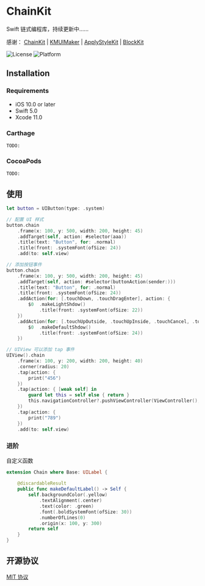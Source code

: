 # ChainKit
Swift 链式编程库，持续更新中……

感谢：
[ChainKit](https://github.com/avario/ChainKit) | 
[KMUIMaker](https://github.com/hkm5558/KMUIMaker) | 
[ApplyStyleKit](https://github.com/shindyu/ApplyStyleKit) | 
[BlockKit](https://github.com/BlocksKit/BlocksKit) 

![License](https://img.shields.io/cocoapods/l/ApplyStyleKit.svg?style=flat)
![Platform](https://img.shields.io/cocoapods/p/ApplyStyleKit.svg?style=flat)


## Installation

### Requirements

* iOS  10.0 or later
* Swift 5.0
* Xcode 11.0

### Carthage

```
TODO:
```



### CocoaPods

```
TODO:
```

## 使用

```Swift
let button = UIButton(type: .system)

// 配置 UI 样式
button.chain
    .frame(x: 100, y: 500, width: 200, height: 45)
    .addTarget(self, action: #selector(aaa))
    .title(text: "Button", for: .normal)
    .title(front: .systemFont(ofSize: 24))
    .add(to: self.view)

// 添加按钮事件
button.chain
    .frame(x: 100, y: 500, width: 200, height: 45)
    .addTarget(self, action: #selector(buttonAction(sender:)))
    .title(text: "Button", for: .normal)
    .title(front: .systemFont(ofSize: 24))
    .addAction(for: [.touchDown, .touchDragEnter], action: {
        $0  .makeLightShdow()
            .title(front: .systemFont(ofSize: 22))
    })
    .addAction(for: [.touchUpOutside, .touchUpInside, .touchCancel, .touchDragExit], action: {
        $0  .makeDefaultShdow()
            .title(front: .systemFont(ofSize: 24))
    })

// UIView 可以添加 tap 事件
UIView().chain
    .frame(x: 100, y: 200, width: 200, height: 40)
    .corner(radius: 20)
    .tap(action: {
        print("456")
    })
    .tap(action: { [weak self] in
        guard let this = self else { return }
        this.navigationController?.pushViewController(ViewController(), animated: true)
    })
    .tap(action: {
        print("789")
    })
    .add(to: self.view)
```

### 进阶

自定义函数

```swift
extension Chain where Base: UILabel {
    
    @discardableResult
    public func makeDefaultLabel() -> Self {
        self.backgroundColor(.yellow)
            .textAlignment(.center)
            .text(color: .green)
            .font(.boldSystemFont(ofSize: 30))
            .numberOfLines(0)
            .origin(x: 100, y: 300)
        return self
    }
}
```

## 开源协议

[MIT 协议](<https://github.com/umisky2018/ChainKit/blob/master/LICENSE>)
